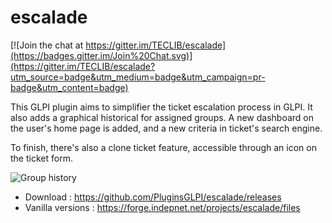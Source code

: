 # escalade

[![Join the chat at https://gitter.im/TECLIB/escalade](https://badges.gitter.im/Join%20Chat.svg)](https://gitter.im/TECLIB/escalade?utm_source=badge&utm_medium=badge&utm_campaign=pr-badge&utm_content=badge)

This GLPI plugin aims to simplifier the ticket escalation process in GLPI.
It also adds a graphical historical for assigned groups.
A new dashboard on the user's home page is added, and a new criteria in ticket's search engine.

To finish, there's also a clone ticket feature, accessible through an icon on the ticket form.

![Group history](https://raw.githubusercontent.com/PluginsGLPI/mreporting/master/screenshots/escalade_history.png)

* Download : https://github.com/PluginsGLPI/escalade/releases
* Vanilla versions : https://forge.indepnet.net/projects/escalade/files